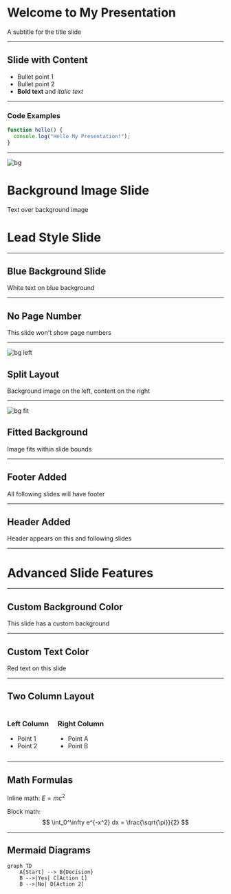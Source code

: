 # Welcome to My Presentation

A subtitle for the title slide

---

## Slide with Content

- Bullet point 1
- Bullet point 2
- **Bold text** and *italic text*

---

### Code Examples

```javascript
function hello() {
  console.log("Hello My Presentation!");
}
```

---

![bg](/images/NASA-main_image_star-forming_region_carina_nircam_final-5mb.jpeg)

# Background Image Slide

Text over background image

<!-- Slide-specific directives start with underscore -->

<!-- _class: lead -->
# Lead Style Slide

---

<!-- _backgroundColor: #1e3a8a -->
<!-- _color: white -->
## Blue Background Slide

White text on blue background

---

<!-- _paginate: false -->
## No Page Number

This slide won't show page numbers

---

![bg left](/images/keith-hardy-PP8Escz15d8-unsplash.jpg)

## Split Layout

Background image on the left,
content on the right

---

![bg fit](/images/wiki-commons-caravan-in-the-desert.jpg)

## Fitted Background

Image fits within slide bounds

---

<!-- footer: "My Footer Text" -->
## Footer Added

All following slides will have footer

---

<!-- header: "Chapter 1" -->
## Header Added

Header appears on this and following slides

---

<!-- _class: lead -->
# Advanced Slide Features

---

<!-- _backgroundColor: aqua -->
## Custom Background Color

This slide has a custom background

---

<!-- _color: red -->
## Custom Text Color

Red text on this slide

---

## Two Column Layout

<div class="columns">
<div>

### Left Column
- Point 1
- Point 2

</div>
<div>

### Right Column
- Point A
- Point B

</div>
</div>

---

## Math Formulas

Inline math: $E = mc^2$

Block math:
$$
\int_0^\infty e^{-x^2} dx = \frac{\sqrt{\pi}}{2}
$$

---

## Mermaid Diagrams

```mermaid
graph TD
    A[Start] --> B{Decision}
    B -->|Yes| C[Action 1]
    B -->|No| D[Action 2]
```